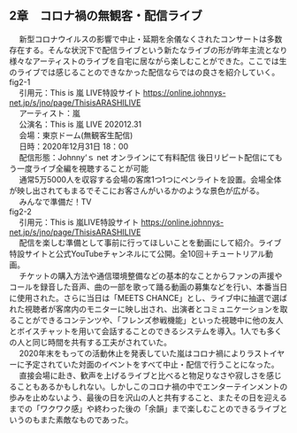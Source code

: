 ## 2章　コロナ禍の無観客・配信ライブ

&emsp; 新型コロナウイルスの影響で中止・延期を余儀なくされたコンサートは多数存在する。そんな状況下で配信ライブという新たなライブの形が昨年主流となり様々なアーティストのライブを自宅に居ながら楽しむことができた。ここでは生のライブでは感じることのできなかった配信ならではの良さを紹介していく。  
fig2-1  
&emsp; 引用元：This is 嵐 LIVE特設サイト https://online.johnnys-net.jp/s/jno/page/ThisisARASHILIVE  
&emsp; アーティスト：嵐  
&emsp; 公演名：This is 嵐 LIVE 202012.31  
&emsp; 会場：東京ドーム(無観客生配信)  
&emsp; 日時：2020年12月31日 18：00  
&emsp; 配信形態：Johnny‘ｓ net オンラインにて有料配信 後日リピート配信にてもう一度ライブ全編を視聴することが可能  
&emsp; 通常5万5000人を収容する会場の客席1つ1つにペンライトを設置。会場全体が映し出されてもまるでそこにお客さんがいるかのような景色が広がる。  
&emsp; みんなで準備だ！TV  
fig2-2  
&emsp; 引用元：This is 嵐LIVE特設サイト https://online.johnnys-net.jp/s/jno/page/ThisisARASHILIVE  
&emsp; 配信を楽しむ準備として事前に行ってほしいことを動画にして紹介。ライブ特設サイトと公式YouTubeチャンネルにて公開。全10回＋チュートリアル動画。  
&emsp; チケットの購入方法や通信環境整備などの基本的なことからファンの声援やコールを録音した音声、曲の一部を歌って踊る動画の募集などを行い、本番当日に使用された。さらに当日は「MEETS CHANCE」とし、ライブ中に抽選で選ばれた視聴者が客席内のモニターに映し出され、出演者とコミュニケーションを取ることができるコンテンツや、「フレンズ参戦機能」といった視聴中に他の友人とボイスチャットを用いて会話することのできるシステムを導入。1人でも多くの人と同じ時間を共有する工夫がされていた。  
&emsp; 2020年末をもっての活動休止を発表していた嵐はコロナ禍によりラストイヤーに予定されていた対面のイベントをすべて中止・配信で行うことになった。  
&emsp; 直接会場に赴き、歓声を上げるライブと比べると物足りなさや寂しさを感じることもあるかもしれない。しかしこのコロナ禍の中でエンターテインメントの歩みを止めないよう、最後の日を沢山の人と共有すること、またその日を迎えるまでの「ワクワク感」や終わった後の「余韻」まで楽しむことのできるライブというのもまた素敵なものであった。  
